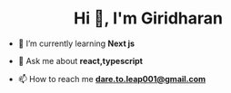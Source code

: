 <h1 align="center">Hi 👋, I'm Giridharan</h1>


- 🌱 I’m currently learning **Next js**

- 💬 Ask me about **react,typescript**

- 📫 How to reach me **dare.to.leap001@gmail.com**




